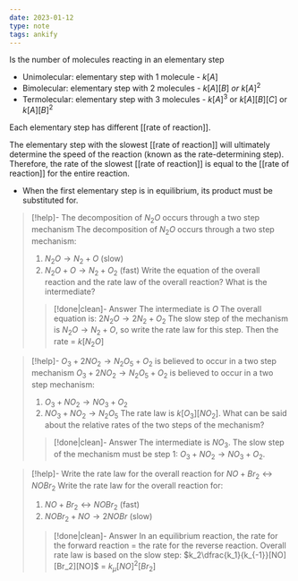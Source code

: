 ```yaml
---
date: 2023-01-12
type: note
tags: ankify
---
```


Is the number of molecules reacting in an elementary step
- Unimolecular: elementary step with 1 molecule - $k[A]$
- Bimolecular: elementary step with 2 molecules - $k[A][B]~or~k[A]^2$
- Termolecular: elementary step with 3 molecules - $k[A]^{3}$ or $k[A][B][C]$ or $k[A][B]^{2}$

Each elementary step has different [[rate of reaction]].

The elementary step with the slowest [[rate of reaction]] will ultimately determine the speed of the reaction (known as the rate-determining step). Therefore, the rate of the slowest [[rate of reaction]] is equal to the [[rate of reaction]] for the entire reaction.

- When the first elementary step is in equilibrium, its product must be substituted for.

> [!help]- The decomposition of $N_2O$ occurs through a two step mechanism
> The decomposition of $N_2O$ occurs through a two step mechanism:
> 1. $N_{2}O \rightarrow N_{2}+ O$ (slow)
> 2. $N_{2}O+ O \rightarrow N_{2}+ O_2$ (fast)
> Write the equation of the overall reaction and the rate law of the overall reaction? What is the intermediate?
>
> > [!done|clean]- Answer
> > The intermediate is $O$
> > The overall equation is: $2N_{2}O \rightarrow 2N_{2}+ O_2$
> > The slow step of the mechanism is $N_{2}O\rightarrow N_{2}+ O$, so write the rate law for this step. Then the rate = $k[N_2O]$

> [!help]- $O_{3}+ 2NO_{2} \rightarrow N_{2}O_{5} + O_{2}$ is believed to occur in a two step mechanism
> $O_{3}+ 2NO_{2} \rightarrow N_{2}O_{5} + O_{2}$ is believed to occur in a two step mechanism:
> 1. $O_{3} + NO_{2} \rightarrow NO_{3} + O_{2}$
> 2. $NO_{3} + NO_{2} \rightarrow N_{2}O_{5}$
> The rate law is $k[O_3][NO_2]$. What can be said about the relative rates of the two steps of the mechanism?
>
> > [!done|clean]- Answer
> > The intermediate is $NO_3$. The slow step of the mechanism must be step 1: $O_{3} + NO_{2} \rightarrow NO_{3} + O_{2}$.

> [!help]- Write the rate law for the overall reaction for $NO + Br_{2} \leftrightarrow NOBr_2$
> Write the rate law for the overall reaction for:
> 1. $NO + Br_{2} \leftrightarrow NOBr_2$ (fast)
> 2. $NOBr_{2}+ NO \rightarrow 2NOBr$ (slow)
>
> > [!done|clean]- Answer
> > In an equilibrium reaction, the rate for the forward reaction = the rate for the reverse reaction. Overall rate law is based on the slow step: $k_2\dfrac{k_1}{k_{-1}}[NO][Br_2][NO]$ = $k_{\mu}[NO]^2[Br_2]$
